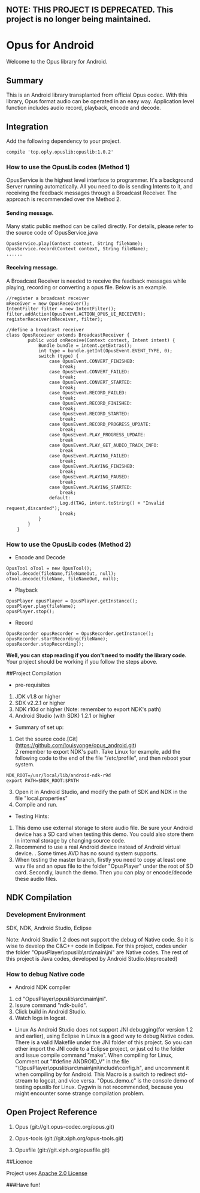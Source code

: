 ## NOTE: THIS PROJECT IS DEPRECATED. This project is no longer being maintained.



# Opus for Android

Welcome to the Opus library for Android.

## Summary

This is an Android library transplanted from official Opus codec. With this library, Opus format audio can be operated in an easy way. Application level function includes audio record, playback, encode and decode.

## Integration
Add the following dependency to your project.
```
compile 'top.oply.opuslib:opuslib:1.0.2'
```

### How to use the OpusLib codes (Method 1)

OpusService is the highest level interface to programmer. It's a background Server running automatically. All you need to do is sending Intents to it, and receiving the feedback messages through a Broadcast Receiver. The approach is recommended over the Method 2.

#### Sending message.

Many static public method can be called directly. For details, please refer to the source code of OpusService.java
```
OpusService.play(Context context, String fileName);
OpusService.record(Context context, String fileName);
......
```
#### Receiving message.

A Broadcast Receiver is needed to receive the feadback messages while playing, recording or converting a opus file. Below is an example.
```
//register a broadcast receiver
mReceiver = new OpusReceiver();
IntentFilter filter = new IntentFilter();
filter.addAction(OpusEvent.ACTION_OPUS_UI_RECEIVER);
registerReceiver(mReceiver, filter);

//define a broadcast receiver
class OpusReceiver extends BroadcastReceiver {
        public void onReceive(Context context, Intent intent) {
            Bundle bundle = intent.getExtras();
            int type = bundle.getInt(OpusEvent.EVENT_TYPE, 0);
            switch (type) {
                case OpusEvent.CONVERT_FINISHED:
                    break;
                case OpusEvent.CONVERT_FAILED:
                    break;
                case OpusEvent.CONVERT_STARTED:
                    break;
                case OpusEvent.RECORD_FAILED:
                    break;
                case OpusEvent.RECORD_FINISHED:
                    break;
                case OpusEvent.RECORD_STARTED:
                    break;
                case OpusEvent.RECORD_PROGRESS_UPDATE:
                    break;
                case OpusEvent.PLAY_PROGRESS_UPDATE:
					break
                case OpusEvent.PLAY_GET_AUDIO_TRACK_INFO:
					break
                case OpusEvent.PLAYING_FAILED:
                    break;
                case OpusEvent.PLAYING_FINISHED:
                    break;
                case OpusEvent.PLAYING_PAUSED:
                    break;
                case OpusEvent.PLAYING_STARTED:
                    break;
                default:
                    Log.d(TAG, intent.toString() + "Invalid request,discarded");
                    break;
            }
        }
    }

```


### How to use the OpusLib codes (Method 2)
- Encode and Decode
```
OpusTool oTool = new OpusTool();
oTool.decode(fileName,fileNameOut, null);
oTool.encode(fileName, fileNameOut, null);
```
- Playback
```
OpusPlayer opusPlayer = OpusPlayer.getInstance();
opusPlayer.play(fileName);
opusPlayer.stop();
```
- Record
```
OpusRecorder opusRecorder = OpusRecorder.getInstance();
opusRecorder.startRecording(fileName);
opusRecorder.stopRecording();
```
**Well, you can stop reading if you don't need to modify the library code.** Your project should be working if you follow the steps above.

##Project Compilation

- pre-requisites

1.	JDK v1.8 or higher  
2.	SDK v2.2.1 or higher  
3.	NDK  r10d or higher (Note: remember to export NDK's path) 
4.	Android Studio (with SDK) 1.2.1 or higher  

- Summary of set up:

1.	Get the source code.[Git] (https://github.com/louisyonge/opus_android.git)  
2	remember to export NDK's path. Take Linux for example, add the following code to the end of the file "/etc/profile", and then reboot your system.
```
NDK_ROOT=/usr/local/lib/android-ndk-r9d
export PATH=$NDK_ROOT:$PATH
```

3.	Open it in Android Studio, and modify the path of SDK and NDK in the file "local.properties"
4.	Compile and run.  

- Testing Hints:

1. This demo use external storage to store audio file. Be sure your Android device has a SD card when testing this demo. You could also store them in internal storage by changing source code.
2. Recommend to use a real Android device instead of Android virtual device. . Some times AVD has no sound system supports.
3. When testing the master branch, firstly you need to copy at least one wav file and an opus file to the folder "OpusPlayer" under the root of SD card. Secondly, launch the demo. Then you can play or encode/decode these audio files.

## NDK Compilation
### Development Environment

SDK, NDK, Android Studio, Eclipse

Note: Android Studio 1.2 does not support the debug of Native code. So it is wise to develop the C&C++ code in Eclipse. For this project, codes under the folder "OpusPlayer\opuslib\src\main\jni" are Native codes. The rest of this project is Java codes, developed by Android Studio.(deprecated)

### How to debug Native code

* Android NDK compiler
1. cd "OpusPlayer\opuslib\src\main\jni".
2. Issure command "ndk-build".
5. Click build in Android Studio.
6. Watch logs in logcat.
* Linux
As Android Studio does not support JNI debugging(for version 1.2 and earlier), using Eclipse in Linux is a good way to debug Native codes. There is a valid Makefile under the JNI folder of this project. So you can ether import the JNI code to a Eclipse project, or just cd to the folder and issue compile command "make". When compiling for Linux, Comment out "#define ANDROID_V" in the file "\OpusPlayer\opuslib\src\main\jni\include\config.h", and uncomment it when compiling by for Android. This Macro is a switch to redirect std-stream to logcat, and vice versa. "Opus_demo.c" is the console demo of testing opuslib for Linux. Cygwin is not recommended, because you might encounter some strange compilation problem.


## Open Project Reference ###

1. Opus (git://git.opus-codec.org/opus.git)

2. Opus-tools (git://git.xiph.org/opus-tools.git)

3. Opusfile (git://git.xiph.org/opusfile.git)

##Licence

Project uses [Apache 2.0 License](LICENSE)


###Have fun!

